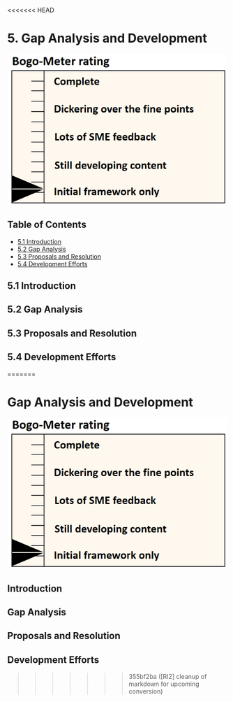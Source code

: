 <<<<<<< HEAD
# 5. Gap Analysis and Development

![State](../figures/bogo_ifo.png) <!-- width="35" -->


## Table of Contents
* [5.1 Introduction](#5.1)
* [5.2 Gap Analysis](#5.2)
* [5.3 Proposals and Resolution](#5.3)
* [5.4 Development Efforts](#5.4)

<a name="5.1"></a>
## 5.1 Introduction


<a name="5.2"></a>
## 5.2 Gap Analysis


<a name="5.3"></a>
## 5.3 Proposals and Resolution


<a name="5.4"></a>
## 5.4 Development Efforts
=======
# Gap Analysis and Development
![Scope](../figures/bogo_ifo.png)


<a name="5.1"></a>
## Introduction


<a name="5.2"></a>
## Gap Analysis


<a name="5.3"></a>
## Proposals and Resolution


<a name="5.4"></a>
## Development Efforts
>>>>>>> 355bf2ba ([RI2] cleanup of markdown for upcoming conversion)
